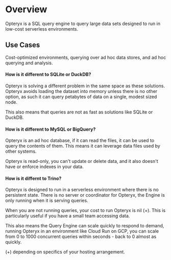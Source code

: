 # Overview

Opteryx is a SQL query engine to query large data sets designed to run in low-cost serverless environments.

## Use Cases

Cost-optimized environments, querying over ad hoc data stores, and ad hoc querying and analysis.


#### How is it different to SQLite or DuckDB?

Opteryx is solving a different problem in the same space as these solutions. Opteryx avoids loading the dataset into memory unless there is no other option, as such it can query petabytes of data on a single, modest sized node.

This also means that queries are not as fast as solutions like SQLite or DuckDB.

#### How is it different to MySQL or BigQuery?

Opteryx is an ad hoc database, if it can read the files, it can be used to query  the contents of them. This means it can leverage data files used by other systems.

Opteryx is read-only, you can't update or delete data, and it also doesn't have or enforce indexes in your data.

#### How is it differnt to Trino?

Opteryx is designed to run in a serverless environment where there is no persistent state. There is no server or coordinator for Opteryx, the Engine is only running when it is serving queries.

When you are not running queries, your cost to run Opteryx is nil (+). This is particularly useful if you have a small team accessing data.

This also means the Query Engine can scale quickly to respond to demand, running Opteryx in an environment like Cloud Run on GCP, you can scale from 0 to 1000 concurrent queries within seconds - back to 0 almost as quickly.

(+) depending on specifics of your hosting arrangement.
